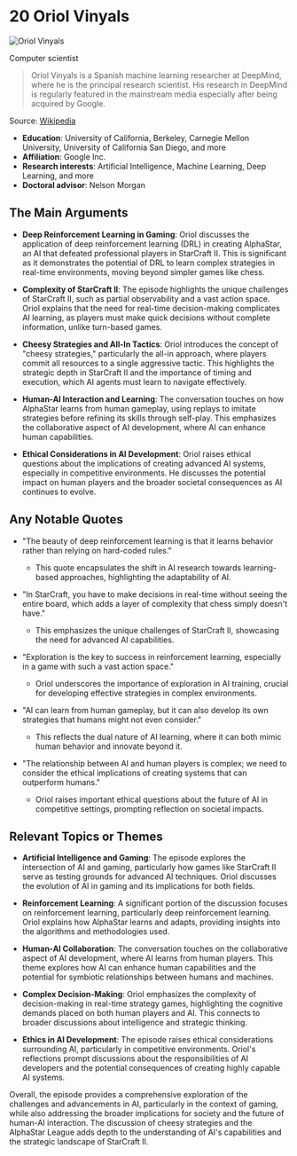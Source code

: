# 20 Oriol Vinyals


![Oriol Vinyals](https://encrypted-tbn0.gstatic.com/images?q=tbn:ANd9GcS6QgRlteGzEozMSHbEbDw8-hDi35z_diXM50gidhU&s=0)

Computer scientist

> Oriol Vinyals is a Spanish machine learning researcher at DeepMind, where he is the principal research scientist. His research in DeepMind is regularly featured in the mainstream media especially after being acquired by Google.

Source: [Wikipedia](https://en.wikipedia.org/wiki/Oriol_Vinyals)

- **Education**: University of California, Berkeley, Carnegie Mellon University, University of California San Diego, and more
- **Affiliation**: Google Inc.
- **Research interests**: Artificial Intelligence, Machine Learning, Deep Learning, and more
- **Doctoral advisor**: Nelson Morgan


## The Main Arguments

- **Deep Reinforcement Learning in Gaming**: Oriol discusses the application of deep reinforcement learning (DRL) in creating AlphaStar, an AI that defeated professional players in StarCraft II. This is significant as it demonstrates the potential of DRL to learn complex strategies in real-time environments, moving beyond simpler games like chess.

- **Complexity of StarCraft II**: The episode highlights the unique challenges of StarCraft II, such as partial observability and a vast action space. Oriol explains that the need for real-time decision-making complicates AI learning, as players must make quick decisions without complete information, unlike turn-based games.

- **Cheesy Strategies and All-In Tactics**: Oriol introduces the concept of "cheesy strategies," particularly the all-in approach, where players commit all resources to a single aggressive tactic. This highlights the strategic depth in StarCraft II and the importance of timing and execution, which AI agents must learn to navigate effectively.

- **Human-AI Interaction and Learning**: The conversation touches on how AlphaStar learns from human gameplay, using replays to imitate strategies before refining its skills through self-play. This emphasizes the collaborative aspect of AI development, where AI can enhance human capabilities.

- **Ethical Considerations in AI Development**: Oriol raises ethical questions about the implications of creating advanced AI systems, especially in competitive environments. He discusses the potential impact on human players and the broader societal consequences as AI continues to evolve.

## Any Notable Quotes

- "The beauty of deep reinforcement learning is that it learns behavior rather than relying on hard-coded rules."
  - This quote encapsulates the shift in AI research towards learning-based approaches, highlighting the adaptability of AI.

- "In StarCraft, you have to make decisions in real-time without seeing the entire board, which adds a layer of complexity that chess simply doesn't have."
  - This emphasizes the unique challenges of StarCraft II, showcasing the need for advanced AI capabilities.

- "Exploration is the key to success in reinforcement learning, especially in a game with such a vast action space."
  - Oriol underscores the importance of exploration in AI training, crucial for developing effective strategies in complex environments.

- "AI can learn from human gameplay, but it can also develop its own strategies that humans might not even consider."
  - This reflects the dual nature of AI learning, where it can both mimic human behavior and innovate beyond it.

- "The relationship between AI and human players is complex; we need to consider the ethical implications of creating systems that can outperform humans."
  - Oriol raises important ethical questions about the future of AI in competitive settings, prompting reflection on societal impacts.

## Relevant Topics or Themes

- **Artificial Intelligence and Gaming**: The episode explores the intersection of AI and gaming, particularly how games like StarCraft II serve as testing grounds for advanced AI techniques. Oriol discusses the evolution of AI in gaming and its implications for both fields.

- **Reinforcement Learning**: A significant portion of the discussion focuses on reinforcement learning, particularly deep reinforcement learning. Oriol explains how AlphaStar learns and adapts, providing insights into the algorithms and methodologies used.

- **Human-AI Collaboration**: The conversation touches on the collaborative aspect of AI development, where AI learns from human players. This theme explores how AI can enhance human capabilities and the potential for symbiotic relationships between humans and machines.

- **Complex Decision-Making**: Oriol emphasizes the complexity of decision-making in real-time strategy games, highlighting the cognitive demands placed on both human players and AI. This connects to broader discussions about intelligence and strategic thinking.

- **Ethics in AI Development**: The episode raises ethical considerations surrounding AI, particularly in competitive environments. Oriol's reflections prompt discussions about the responsibilities of AI developers and the potential consequences of creating highly capable AI systems.

Overall, the episode provides a comprehensive exploration of the challenges and advancements in AI, particularly in the context of gaming, while also addressing the broader implications for society and the future of human-AI interaction. The discussion of cheesy strategies and the AlphaStar League adds depth to the understanding of AI's capabilities and the strategic landscape of StarCraft II.